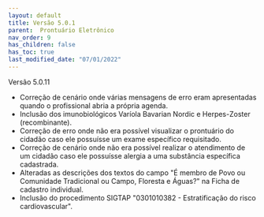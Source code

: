 ```yaml
---
layout: default
title: Versão 5.0.1
parent:  Prontuário Eletrônico
nav_order: 9
has_children: false
has_toc: true
last_modified_date: "07/01/2022"
---
```



Versão 5.0.11

* Correção de cenário onde várias mensagens de erro eram apresentadas quando o profissional abria a própria agenda.
* Inclusão dos imunobiológicos Varíola Bavarian Nordic e Herpes-Zoster (recombinante).
* Correção de erro onde não era possível visualizar o prontuário do cidadão caso ele possuísse um exame específico requisitado.
* Correção de cenário onde não era possível realizar o atendimento de um cidadão caso ele possuísse alergia a uma substância específica cadastrada.
* Alteradas as descrições dos textos do campo "É membro de Povo ou Comunidade Tradicional ou Campo, Floresta e Águas?" na Ficha de cadastro individual.
* Inclusão do procedimento SIGTAP "0301010382 - Estratificação do risco cardiovascular".
